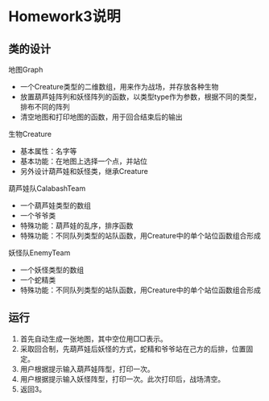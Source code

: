 # Homework3说明
## 类的设计
地图Graph
+ 一个Creature类型的二维数组，用来作为战场，并存放各种生物
+ 放置葫芦娃阵列和妖怪阵列的函数，以类型type作为参数，根据不同的类型，排布不同的阵列
+ 清空地图和打印地图的函数，用于回合结束后的输出

生物Creature
+ 基本属性：名字等
+ 基本功能：在地图上选择一个点，并站位
+ 另外设计葫芦娃和妖怪类，继承Creature


葫芦娃队CalabashTeam
+ 一个葫芦娃类型的数组
+ 一个爷爷类
+ 特殊功能：葫芦娃的乱序，排序函数
+ 特殊功能：不同队列类型的站队函数，用Creature中的单个站位函数组合形成

妖怪队EnemyTeam
+ 一个妖怪类型的数组
+ 一个蛇精类
+ 特殊功能：不同队列类型的站队函数，用Creature中的单个站位函数组合形成


## 运行
1. 首先自动生成一张地图，其中空位用□□表示。
2. 采取回合制，先葫芦娃后妖怪的方式，蛇精和爷爷站在己方的后排，位置固定。
3. 用户根据提示输入葫芦娃阵型，打印一次。
4. 用户根据提示输入妖怪阵型，打印一次。此次打印后，战场清空。
5. 返回3。


